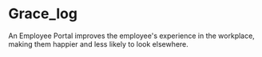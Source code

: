 # Grace_log
An Employee Portal improves the employee's experience in the workplace, making them happier and less likely to look elsewhere.
